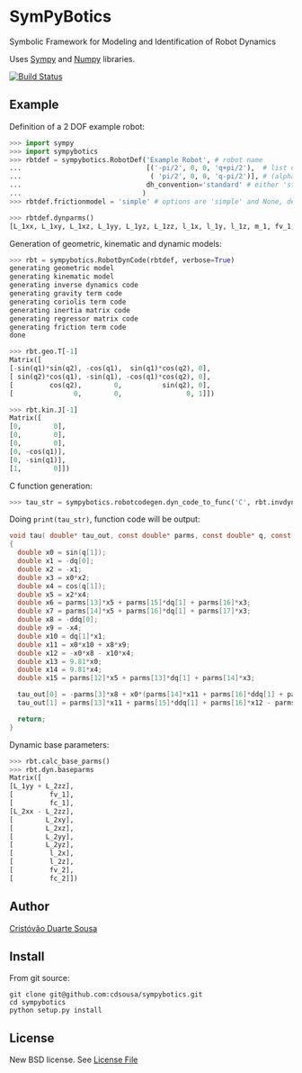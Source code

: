 SymPyBotics
===========

Symbolic Framework for Modeling and Identification of Robot Dynamics

Uses [Sympy](http://sympy.org) and [Numpy](http://www.numpy.org/) libraries.

[![Build Status](https://travis-ci.org/cdsousa/sympybotics.png?branch=master)](https://travis-ci.org/cdsousa/sympybotics)

Example
-------

Definition of a 2 DOF example robot:

```Python
>>> import sympy
>>> import sympybotics
>>> rbtdef = sympybotics.RobotDef('Example Robot', # robot name
...                               [('-pi/2', 0, 0, 'q+pi/2'),  # list of tuples with Denavit-Hartenberg parameters
...                                ( 'pi/2', 0, 0, 'q-pi/2')], # (alpha, a, d, theta)
...                               dh_convention='standard' # either 'standard' or 'modified'
...                              )
>>> rbtdef.frictionmodel = 'simple' # options are 'simple' and None, defaults to None

```

```Python
>>> rbtdef.dynparms()
[L_1xx, L_1xy, L_1xz, L_1yy, L_1yz, L_1zz, l_1x, l_1y, l_1z, m_1, fv_1, fc_1, L_2xx, L_2xy, L_2xz, L_2yy, L_2yz, L_2zz, l_2x, l_2y, l_2z, m_2, fv_2, fc_2]

```

Generation of geometric, kinematic and dynamic models:

```Python
>>> rbt = sympybotics.RobotDynCode(rbtdef, verbose=True)
generating geometric model
generating kinematic model
generating inverse dynamics code
generating gravity term code
generating coriolis term code
generating inertia matrix code
generating regressor matrix code
generating friction term code
done

```

```Python
>>> rbt.geo.T[-1]
Matrix([
[-sin(q1)*sin(q2), -cos(q1),  sin(q1)*cos(q2), 0],
[ sin(q2)*cos(q1), -sin(q1), -cos(q1)*cos(q2), 0],
[         cos(q2),        0,          sin(q2), 0],
[               0,        0,                0, 1]])

```

```Python
>>> rbt.kin.J[-1]
Matrix([
[0,        0],
[0,        0],
[0,        0],
[0, -cos(q1)],
[0, -sin(q1)],
[1,        0]])

```

C function generation:

```Python
>>> tau_str = sympybotics.robotcodegen.dyn_code_to_func('C', rbt.invdyn_code, 'tau', rbtdef)


```
Doing `print(tau_str)`, function code will be output:

```C
void tau( double* tau_out, const double* parms, const double* q, const double* dq, const double* ddq )
{
  double x0 = sin(q[1]);
  double x1 = -dq[0];
  double x2 = -x1;
  double x3 = x0*x2;
  double x4 = cos(q[1]);
  double x5 = x2*x4;
  double x6 = parms[13]*x5 + parms[15]*dq[1] + parms[16]*x3;
  double x7 = parms[14]*x5 + parms[16]*dq[1] + parms[17]*x3;
  double x8 = -ddq[0];
  double x9 = -x4;
  double x10 = dq[1]*x1;
  double x11 = x0*x10 + x8*x9;
  double x12 = -x0*x8 - x10*x4;
  double x13 = 9.81*x0;
  double x14 = 9.81*x4;
  double x15 = parms[12]*x5 + parms[13]*dq[1] + parms[14]*x3;

  tau_out[0] = -parms[3]*x8 + x0*(parms[14]*x11 + parms[16]*ddq[1] + parms[17]*x12 - dq[1]*x15 - parms[19]*x14 + x5*x6) - x9*(parms[12]*x11 + parms[13]*ddq[1] + parms[14]*x12 + dq[1]*x7 + parms[19]*x13 - x3*x6);
  tau_out[1] = parms[13]*x11 + parms[15]*ddq[1] + parms[16]*x12 - parms[18]*x13 + parms[20]*x14 + x15*x3 - x5*x7;

  return;
}
```

Dynamic base parameters:

```Python
>>> rbt.calc_base_parms()
>>> rbt.dyn.baseparms
Matrix([
[L_1yy + L_2zz],
[         fv_1],
[         fc_1],
[L_2xx - L_2zz],
[        L_2xy],
[        L_2xz],
[        L_2yy],
[        L_2yz],
[         l_2x],
[         l_2z],
[         fv_2],
[         fc_2]])

```

Author
------

[Cristóvão Duarte Sousa](https://github.com/cdsousa)

Install
-------

From git source:

    git clone git@github.com:cdsousa/sympybotics.git
    cd sympybotics
    python setup.py install

License
-------

New BSD license. See [License File](LICENSE.txt)
